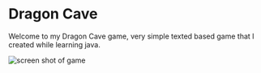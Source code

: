 # Dragon Cave
Welcome to my Dragon Cave game, very simple texted based game that I created while learning java.

![screen shot of game](https://github.com/OnlyEngineer/Dragon-Cave-Game/blob/main/UserRanAway.png?raw=true)

